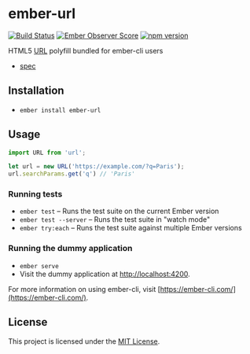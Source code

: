 # ember-url

[![Build Status](https://travis-ci.org/tchak/ember-url.svg?branch=master)](https://travis-ci.org/tchak/ember-url)
[![Ember Observer Score](http://emberobserver.com/badges/ember-url.svg)](http://emberobserver.com/addons/ember-url)
[![npm version](https://badge.fury.io/js/ember-url.svg)](http://badge.fury.io/js/ember-url)

HTML5 [URL](https://url.spec.whatwg.org) polyfill bundled for ember-cli users

* [spec](https://fetch.spec.whatwg.org)

## Installation

* `ember install ember-url`

## Usage

```js
import URL from 'url';

let url = new URL('https://example.com/?q=Paris');
url.searchParams.get('q') // 'Paris'
```

### Running tests

* `ember test` – Runs the test suite on the current Ember version
* `ember test --server` – Runs the test suite in "watch mode"
* `ember try:each` – Runs the test suite against multiple Ember versions

### Running the dummy application

* `ember serve`
* Visit the dummy application at [http://localhost:4200](http://localhost:4200).

For more information on using ember-cli, visit [https://ember-cli.com/](https://ember-cli.com/).

License
------------------------------------------------------------------------------

This project is licensed under the [MIT License](LICENSE.md).
